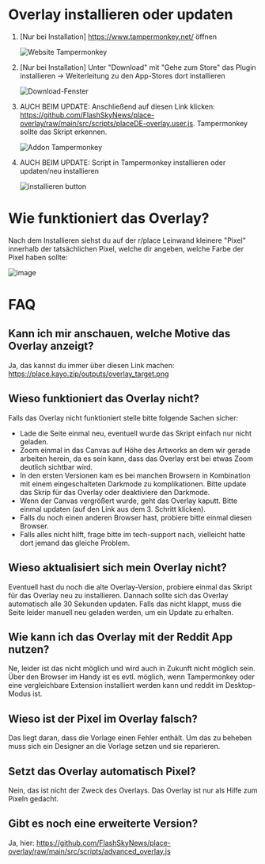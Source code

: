 # Overlay installieren oder updaten

1. [Nur bei Installation] https://www.tampermonkey.net/ öffnen
   
   ![Website Tampermonkey](imt/../img/tampermonkey.png)

2. [Nur bei Installation] Unter "Download" mit "Gehe zum Store" das Plugin installieren -> Weiterleitung zu den App-Stores dort installieren
   
   ![Download-Fenster](img/tapermonkey-marker.png)

3. AUCH BEIM UPDATE: Anschließend auf diesen Link klicken: https://github.com/FlashSkyNews/place-overlay/raw/main/src/scripts/placeDE-overlay.user.js. Tampermonkey sollte das Skript erkennen.
   
   ![Addon Tampermonkey](img/script-uebersicht.png)
   
4. AUCH BEIM UPDATE: Script in Tampermonkey installieren oder updaten/neu installieren 
   
   ![installieren button](img/install.png)

# Wie funktioniert das Overlay?
Nach dem Installieren siehst du auf der r/place Leinwand kleinere "Pixel" innerhalb der tatsächlichen Pixel, welche dir angeben, welche Farbe der Pixel haben sollte:

![image](https://github.com/PlaceDE-Official/place-overlay/assets/28481491/50247ae0-b082-45f2-8769-0e017c23056f)


# FAQ

## Kann ich mir anschauen, welche Motive das Overlay anzeigt?
Ja, das kannst du immer über diesen Link machen: https://place.kayo.zip/outputs/overlay_target.png

## Wieso funktioniert das Overlay nicht?
Falls das Overlay nicht funktioniert stelle bitte folgende Sachen sicher:
- Lade die Seite einmal neu, eventuell wurde das Skript einfach nur nicht geladen.
- Zoom einmal in das Canvas auf Höhe des Artworks an dem wir gerade arbeiten herein, da es sein kann, dass das Overlay erst bei etwas Zoom deutlich sichtbar wird.
- In den ersten Versionen kam es bei manchen Browsern in Kombination mit einem eingeschalteten Darkmode zu komplikationen. Bitte update das Skrip für das Overlay oder deaktiviere den Darkmode.
- Wenn der Canvas vergrößert wurde, geht das Overlay kaputt. Bitte einmal updaten (auf den Link aus dem 3. Schritt klicken).
- Falls du noch einen anderen Browser hast, probiere bitte einmal diesen Browser.
- Falls alles nicht hilft, frage bitte im tech-support nach, vielleicht hatte dort jemand das gleiche Problem.

## Wieso aktualisiert sich mein Overlay nicht?
Eventuell hast du noch die alte Overlay-Version, probiere einmal das Skript für das Overlay neu zu installieren. Dannach sollte sich das Overlay automatisch alle 30 Sekunden updaten. Falls das nicht klappt, muss die Seite leider manuell neu geladen werden, um ein Update zu erhalten.

## Wie kann ich das Overlay mit der Reddit App nutzen?
Ne, leider ist das nicht möglich und wird auch in Zukunft nicht möglich sein. Über den Browser im Handy ist es evtl. möglich, wenn Tampermonkey oder eine vergleichbare Extension installiert werden kann und reddit im Desktop-Modus ist.

## Wieso ist der Pixel im Overlay falsch?
Das liegt daran, dass die Vorlage einen Fehler enthält. Um das zu beheben muss sich ein Designer an die Vorlage setzen und sie reparieren.

## Setzt das Overlay automatisch Pixel?
Nein, das ist nicht der Zweck des Overlays. Das Overlay ist nur als Hilfe zum Pixeln gedacht.

## Gibt es noch eine erweiterte Version?
Ja, hier:  https://github.com/FlashSkyNews/place-overlay/raw/main/src/scripts/advanced_overlay.js
